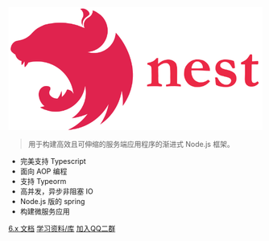 


![logo](_media/icon.svg ':size=250x60')

> 用于构建高效且可伸缩的服务端应用程序的渐进式 Node.js 框架。

- 完美支持 Typescript 
- 面向 AOP 编程 
- 支持 Typeorm
- 高并发，异步非阻塞 IO
- Node.js 版的 spring
- 构建微服务应用

[6.x 文档](/6/firststeps.md)
[学习资料/库](https://docs.nestjs.cn/6/awesome)
[加入QQ二群](https://jq.qq.com/?_wv=1027&k=5Kg6wur)
